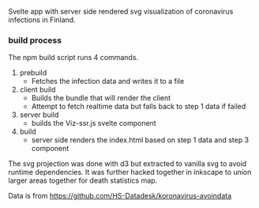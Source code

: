 Svelte app with server side rendered svg visualization of coronavirus
infections in Finland.

### build process

The npm build script runs 4 commands.

1. prebuild
    - Fetches the infection data and writes it to a file
2. client build
    - Builds the bundle that will render the client
    - Attempt to fetch realtime data but falls back to step 1 data if failed
3. server build
    - builds the Viz-ssr.js svelte component
4. build
    - server side renders the index.html based on step 1 data and step 3 component

The svg projection was done with d3 but extracted to vanilla svg
to avoid runtime dependencies. It was further hacked together in inkscape
to union larger areas together for death statistics map.

Data is from https://github.com/HS-Datadesk/koronavirus-avoindata
